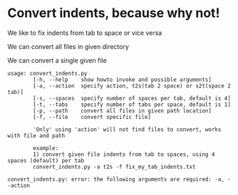 # Convert indents, because why not!
We like to fix indents from tab to space or vice versa

We can convert all files in given directory

We can convert a single given file

```
usage: convert_indents.py
        [-h, --help    show howto invoke and possible arguments]
        [-a, --action  specify action, t2s(tab 2 space) or s2t(space 2 tab)]
        [-s, --spaces  specify number of spaces per tab, default is 4]
        [-t, --tabs    specify number of tabs per space, default is 1]
        [-p, --path    convert all files in given path location]
        [-f, --file    convert specific file]

        'Only' using 'action' will not find files to convert, works with file and path

        example:
        1) convert given file indents from tab to spaces, using 4 spaces (default) per tab
        convert_indents.py -a t2s -f fix_my_tab_indents.txt

convert_indents.py: error: the following arguments are required: -a, --action
```